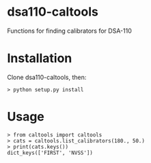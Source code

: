 # dsa110-caltools
Functions for finding calibrators for DSA-110

# Installation

Clone dsa110-caltools, then:
```
> python setup.py install
```

# Usage

```
> from caltools import caltools
> cats = caltools.list_calibrators(180., 50.)
> print(cats.keys())
dict_keys(['FIRST', 'NVSS'])
```
